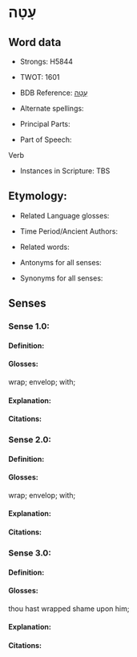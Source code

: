 # עָטָה

<!-- Status: S2="NeedsEdits" -->
<!-- Lexica used for edits:   -->

## Word data

* Strongs: H5844

* TWOT: 1601

* BDB Reference: [עָטָה](rc://en/bdb/dict/p.cb.aa)

* Alternate spellings:

* Principal Parts:

* Part of Speech:

Verb

* Instances in Scripture: TBS

## Etymology:

* Related Language glosses:

* Time Period/Ancient Authors:

* Related words:

* Antonyms for all senses:

* Synonyms for all senses:

## Senses

### Sense 1.0:

#### Definition:

#### Glosses:

wrap; envelop; with; 

#### Explanation:

#### Citations:



### Sense 2.0:

#### Definition:

#### Glosses:

wrap; envelop; with; 

#### Explanation:

#### Citations:



### Sense 3.0:

#### Definition:

#### Glosses:

thou hast wrapped shame upon him; 

#### Explanation:

#### Citations:



